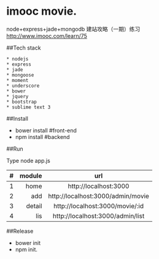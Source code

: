 # imooc movie.
node+express+jade+mongodb 建站攻略（一期）练习 http://www.imooc.com/learn/75

##Tech stack

```
* nodejs
* express
* jade
* mongoose
* moment
* underscore
* bower
* jquery
* bootstrap
* sublime text 3
```

##Install

* bower install #front-end
* npm install #backend

##Run

Type node app.js

| #           |    module | url  |
| :---------- | --------:| :--: |
| 1  | home   |  http://localhost:3000   |
| 2  | add    |  http://localhost:3000/admin/movie  |
| 3  | detail |  http://localhost:3000/movie/:id  |
| 4  | lis    |  http://localhost:3000/admin/list  |



##Release

* bower init 
* npm init.

